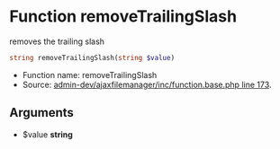 Function removeTrailingSlash
===========================

removes the trailing slash



```php
string removeTrailingSlash(string $value)
```

* Function name: removeTrailingSlash
* Source: [admin-dev/ajaxfilemanager/inc/function.base.php line 173](https://github.com/PrestaShop/PrestaShop/blob/1.5.1.0/admin-dev/ajaxfilemanager/inc/function.base.php#L173).

Arguments
---------

* $value **string**

